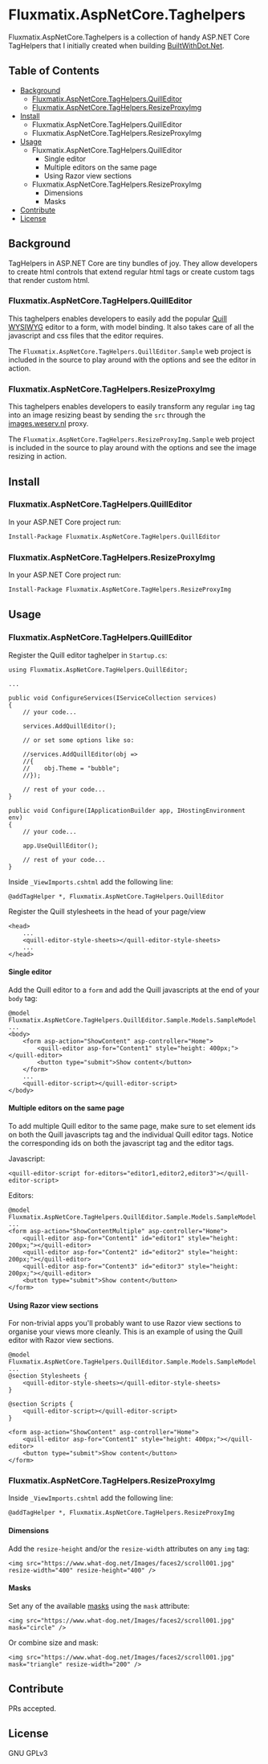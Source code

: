 # Fluxmatix.AspNetCore.Taghelpers 

Fluxmatix.AspNetCore.Taghelpers is a collection of handy ASP.NET Core TagHelpers that I initially created when building [BuiltWithDot.Net](https://builtwithdot.net).



## Table of Contents

- [Background](#background)
  - [Fluxmatix.AspNetCore.TagHelpers.QuillEditor](#MultiMarkdownOverview) 
  - [Fluxmatix.AspNetCore.TagHelpers.ResizeProxyImg](#Fluxmatix.AspNetCore.TagHelpers.ResizeProxyImg) 
- [Install](#install)
  - Fluxmatix.AspNetCore.TagHelpers.QuillEditor
  - Fluxmatix.AspNetCore.TagHelpers.ResizeProxyImg
- [Usage](#usage)
  - Fluxmatix.AspNetCore.TagHelpers.QuillEditor
    - Single editor
    - Multiple editors on the same page
    - Using Razor view sections
  - Fluxmatix.AspNetCore.TagHelpers.ResizeProxyImg
    - Dimensions
    - Masks
- [Contribute](#contribute)
- [License](#license)



## Background

TagHelpers in ASP.NET Core are tiny bundles of joy. They allow developers to create html controls that extend regular html tags or create custom tags that render custom html.



### Fluxmatix.AspNetCore.TagHelpers.QuillEditor

This taghelpers enables developers to easily add the popular [Quill WYSIWYG](https://quilljs.com/) editor to a form, with model binding. It also takes care of all the javascript and css files that the editor requires.

The `Fluxmatix.AspNetCore.TagHelpers.QuillEditor.Sample` web project is included in the source to play around with the options and see the editor in action.

### Fluxmatix.AspNetCore.TagHelpers.ResizeProxyImg

This taghelpers enables developers to easily transform any regular `img` tag into an image resizing beast by sending the `src` through the [images.weserv.nl](https://images.weserv.nl/) proxy.

The `Fluxmatix.AspNetCore.TagHelpers.ResizeProxyImg.Sample` web project is included in the source to play around with the options and see the image resizing in action.

## Install

### Fluxmatix.AspNetCore.TagHelpers.QuillEditor

In your ASP.NET Core project run:

```bash
Install-Package Fluxmatix.AspNetCore.TagHelpers.QuillEditor	
```

### Fluxmatix.AspNetCore.TagHelpers.ResizeProxyImg

In your ASP.NET Core project run:

```bash
Install-Package Fluxmatix.AspNetCore.TagHelpers.ResizeProxyImg
```

## Usage

### Fluxmatix.AspNetCore.TagHelpers.QuillEditor

Register the Quill editor taghelper in `Startup.cs`:

```
using Fluxmatix.AspNetCore.TagHelpers.QuillEditor;

...

public void ConfigureServices(IServiceCollection services)
{
	// your code...

    services.AddQuillEditor();

    // or set some options like so:

    //services.AddQuillEditor(obj =>
    //{
    //    obj.Theme = "bubble";
    //});
    
    // rest of your code...
}

public void Configure(IApplicationBuilder app, IHostingEnvironment env)
{
    // your code...

    app.UseQuillEditor();
    
    // rest of your code...
}
```

Inside `_ViewImports.cshtml` add the following line:

```
@addTagHelper *, Fluxmatix.AspNetCore.TagHelpers.QuillEditor
```

Register the Quill stylesheets in the head of your page/view

```
<head>
	...
	<quill-editor-style-sheets></quill-editor-style-sheets>
	...
</head>
```

#### Single editor

Add the Quill editor to a `form` and add the Quill javascripts at the end of your `body` tag:

```
@model Fluxmatix.AspNetCore.TagHelpers.QuillEditor.Sample.Models.SampleModel
...
<body>
	<form asp-action="ShowContent" asp-controller="Home">
        <quill-editor asp-for="Content1" style="height: 400px;"></quill-editor>
        <button type="submit">Show content</button>
	</form>
	...
	<quill-editor-script></quill-editor-script>
</body>
```

#### Multiple editors on the same page

To add multiple Quill editor to the same page, make sure to set element ids on both the Quill javascripts tag and the individual Quill editor tags. Notice the corresponding ids on both the javascript tag and the editor tags.

Javascript:

```
<quill-editor-script for-editors="editor1,editor2,editor3"></quill-editor-script>
```

Editors:

```
@model Fluxmatix.AspNetCore.TagHelpers.QuillEditor.Sample.Models.SampleModel
...
<form asp-action="ShowContentMultiple" asp-controller="Home">
    <quill-editor asp-for="Content1" id="editor1" style="height: 200px;"></quill-editor>
    <quill-editor asp-for="Content2" id="editor2" style="height: 200px;"></quill-editor>
    <quill-editor asp-for="Content3" id="editor3" style="height: 200px;"></quill-editor>
    <button type="submit">Show content</button>
</form>
```

#### Using Razor view sections

For non-trivial apps you'll probably want to use Razor view sections to organise your views more cleanly. This is an example of using the Quill editor with Razor view sections.

```
@model Fluxmatix.AspNetCore.TagHelpers.QuillEditor.Sample.Models.SampleModel
...
@section Stylesheets {
    <quill-editor-style-sheets></quill-editor-style-sheets>
}

@section Scripts {
    <quill-editor-script></quill-editor-script>
}

<form asp-action="ShowContent" asp-controller="Home">
    <quill-editor asp-for="Content1" style="height: 400px;"></quill-editor>
    <button type="submit">Show content</button>
</form>
```

### Fluxmatix.AspNetCore.TagHelpers.ResizeProxyImg

Inside `_ViewImports.cshtml` add the following line:

```
@addTagHelper *, Fluxmatix.AspNetCore.TagHelpers.ResizeProxyImg
```

#### Dimensions

Add the `resize-height` and/or the `resize-width` attributes on any `img` tag:

```
<img src="https://www.what-dog.net/Images/faces2/scroll001.jpg" resize-width="400" resize-height="400" />
```

#### Masks

Set any of the available [masks](https://images.weserv.nl/#mask) using the `mask` attribute:

```
<img src="https://www.what-dog.net/Images/faces2/scroll001.jpg" mask="circle" />
```

Or combine size and mask:

```
<img src="https://www.what-dog.net/Images/faces2/scroll001.jpg" mask="triangle" resize-width="200" />
```

## Contribute

PRs accepted.

## License

GNU GPLv3